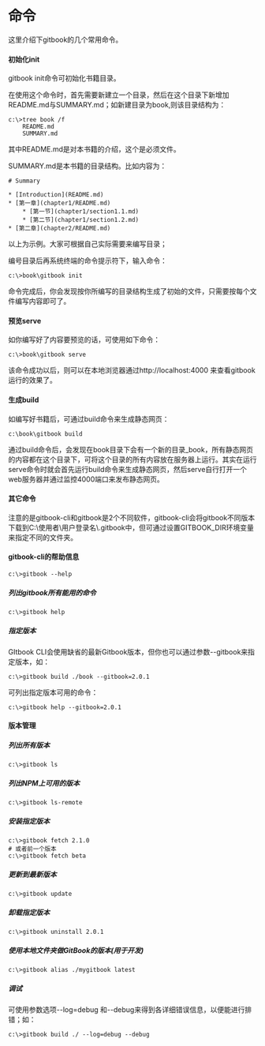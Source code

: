 # 命令

这里介绍下gitbook的几个常用命令。

#### 初始化init

gitbook init命令可初始化书籍目录。

在使用这个命令时，首先需要新建立一个目录，然后在这个目录下新增加README.md与SUMMARY.md；如新建目录为book,则该目录结构为：

```
c:\>tree book /f
	README.md
	SUMMARY.md
```

其中README.md是对本书籍的介绍，这个是必须文件。

SUMMARY.md是本书籍的目录结构。比如内容为：

```
# Summary

* [Introduction](README.md)
* [第一章](chapter1/README.md)
    * [第一节](chapter1/section1.1.md)
    * [第二节](chapter1/section1.2.md)
* [第二章](chapter2/README.md)
```

以上为示例。大家可根据自己实际需要来编写目录；

编号目录后再系统终端的命令提示符下，输入命令：

```
c:\>book\gitbook init
```

命令完成后，你会发现按你所编写的目录结构生成了初始的文件，只需要按每个文件编写内容即可了。

#### 预览serve

如你编写好了内容要预览的话，可使用如下命令：

```
c:\>book\gitbook serve
```

该命令成功以后，则可以在本地浏览器通过http://localhost:4000 来查看gitbook运行的效果了。

#### 生成build

如编写好书籍后，可通过build命令来生成静态网页：

```
c:\book\gitbook build
```

通过build命令后，会发现在book目录下会有一个新的目录_book，所有静态网页的内容都在这个目录下，可将这个目录的所有内容放在服务器上运行。其实在运行serve命令时就会首先运行build命令来生成静态网页，然后serve自行打开一个web服务器并通过监控4000端口来发布静态网页。

#### 其它命令

注意的是gitbook-cli和gitbook是2个不同软件，gitbook-cli会将gitbook不同版本下载到C:\使用者\用户登录名\\.gitbook中，但可通过设置GITBOOK_DIR环境变量来指定不同的文件夹。

#### gitbook-cli的帮助信息

```
c:\>gitbook --help
```



##### 列出gitbook所有能用的命令

```
c:\>gitbook help
```

##### 指定版本

GItbook CLI会使用缺省的最新Gitbook版本，但你也可以通过参数--gitbook来指定版本，如：

```
c:\>gitbook build ./book --gitbook=2.0.1
```

可列出指定版本可用的命令：

```
c:\>gitbook help --gitbook=2.0.1
```

#### 版本管理

##### 列出所有版本

```
c:\>gitbook ls
```

##### 列出NPM上可用的版本

```
c:\>gitbook ls-remote
```

##### 安装指定版本

```
c:\>gitbook fetch 2.1.0
# 或者前一个版本
c:\>gitbook fetch beta
```

##### 更新到最新版本

```
c:\>gitbook update
```

##### 卸载指定版本

```
c:\>gitbook uninstall 2.0.1
```

##### 使用本地文件夹做GitBook的版本(用于开发)

```
c:\>gitbook alias ./mygitbook latest
```

##### 调试

可使用参数选项--log=debug 和--debug来得到各详细错误信息，以便能进行排错；如：

```
c:\>gitbook build ./ --log=debug --debug
```

